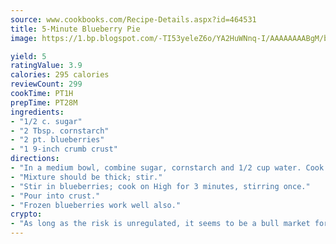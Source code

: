 ```yaml
---
source: www.cookbooks.com/Recipe-Details.aspx?id=464531
title: 5-Minute Blueberry Pie
image: https://1.bp.blogspot.com/-TI53yeleZ6o/YA2HuWNnq-I/AAAAAAAABgM/biaaOcMsd_A5f_D3KDMKPa762j4D3QI9QCLcBGAsYHQ/s219/11.png

yield: 5
ratingValue: 3.9
calories: 295 calories
reviewCount: 299
cookTime: PT1H
prepTime: PT28M
ingredients:
- "1/2 c. sugar"
- "2 Tbsp. cornstarch"
- "2 pt. blueberries"
- "1 9-inch crumb crust"
directions:
- "In a medium bowl, combine sugar, cornstarch and 1/2 cup water. Cook on High in microwave oven for 2 minutes or until mixture boils for one minute."
- "Mixture should be thick; stir."
- "Stir in blueberries; cook on High for 3 minutes, stirring once."
- "Pour into crust."
- "Frozen blueberries work well also."
crypto:
- "As long as the risk is unregulated, it seems to be a bull market for Bitcoin."
---
```

